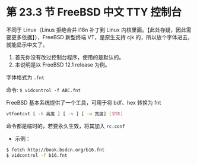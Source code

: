 # 第 23.3 节 FreeBSD 中文 TTY 控制台

不同于 Linux（Linus 拒绝合并 i18n 补丁到 Linux 内核里面。【此处存疑，因此需要更多依据】），FreeBSD 新型终端 VT，是原生支持 cjk 的，所以放个字体进去，就能显示中文了。

1. 首先你没有改过控制台程序，使用的是默认的。
2. 本说明是以 FreeBSD 12.1 release 为例。

字体格式为 `.fnt`

命令: `$ vidcontrol -f ABC.fnt`

FreeBSD 基本系统提供了一个工具，可用于将 bdf、hex 转换为 fnt

```sh
vtfontcvt [ -h 高度 ] [ -v ] [ -w 宽度] [字体]
```

命令都是临时的，若要永久生效，将其加入 `rc.conf`

- 示例：

```sh
$ fetch http://book.bsdcn.org/b16.fnt
$ vidcontrol -f b16.fnt
```

